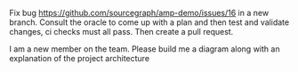 Fix bug https://github.com/sourcegraph/amp-demo/issues/16 in a new branch. Consult the oracle to come up with a plan and then test and validate changes, ci checks must all pass. Then create a pull request.

I am a new member on the team. Please build me a diagram along with an explanation of the project architecture